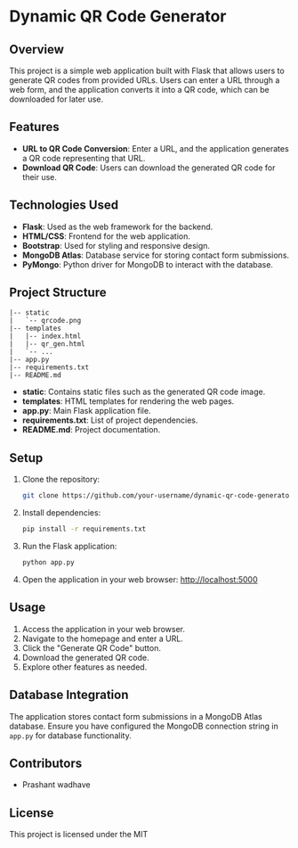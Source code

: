 # Dynamic QR Code Generator

## Overview

This project is a simple web application built with Flask that allows users to generate QR codes from provided URLs. Users can enter a URL through a web form, and the application converts it into a QR code, which can be downloaded for later use.

## Features

- **URL to QR Code Conversion**: Enter a URL, and the application generates a QR code representing that URL.
- **Download QR Code**: Users can download the generated QR code for their use.

## Technologies Used

- **Flask**: Used as the web framework for the backend.
- **HTML/CSS**: Frontend for the web application.
- **Bootstrap**: Used for styling and responsive design.
- **MongoDB Atlas**: Database service for storing contact form submissions.
- **PyMongo**: Python driver for MongoDB to interact with the database.

## Project Structure

```
|-- static
|   `-- qrcode.png
|-- templates
|   |-- index.html
|   |-- qr_gen.html
|   `-- ...
|-- app.py
|-- requirements.txt
|-- README.md
```

- **static**: Contains static files such as the generated QR code image.
- **templates**: HTML templates for rendering the web pages.
- **app.py**: Main Flask application file.
- **requirements.txt**: List of project dependencies.
- **README.md**: Project documentation.

## Setup

1. Clone the repository:

   ```bash
   git clone https://github.com/your-username/dynamic-qr-code-generator.git
   ```

2. Install dependencies:

   ```bash
   pip install -r requirements.txt
   ```

3. Run the Flask application:

   ```bash
   python app.py
   ```

4. Open the application in your web browser: [http://localhost:5000](http://localhost:5000)

## Usage

1. Access the application in your web browser.
2. Navigate to the homepage and enter a URL.
3. Click the "Generate QR Code" button.
4. Download the generated QR code.
5. Explore other features as needed.

## Database Integration

The application stores contact form submissions in a MongoDB Atlas database. Ensure you have configured the MongoDB connection string in `app.py` for database functionality.

## Contributors

- Prashant wadhave


## License

This project is licensed under the MIT 
```https://github.com/prashdev01/Dynamic-QR-Code-Generator/blob/main/LICENSE.

